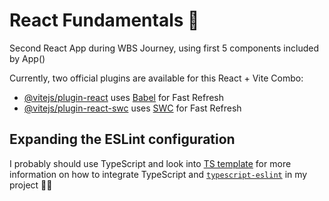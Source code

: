 # React Fundamentals 🫣

Second React App during WBS Journey, using first 5 components included by App()

Currently, two official plugins are available for this React + Vite Combo:

- [@vitejs/plugin-react](https://github.com/vitejs/vite-plugin-react/blob/main/packages/plugin-react) uses [Babel](https://babeljs.io/) for Fast Refresh
- [@vitejs/plugin-react-swc](https://github.com/vitejs/vite-plugin-react/blob/main/packages/plugin-react-swc) uses [SWC](https://swc.rs/) for Fast Refresh

## Expanding the ESLint configuration

I probably should use TypeScript and look into [TS template](https://github.com/vitejs/vite/tree/main/packages/create-vite/template-react-ts) for more information on how to integrate TypeScript and [`typescript-eslint`](https://typescript-eslint.io) in my project 🤔😅
